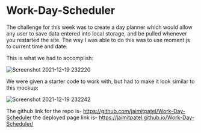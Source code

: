 # Work-Day-Scheduler

The challenge for this week was to create a day planner which would allow any user to save data entered into local storage, and be pulled whenever you restarted the site.
The way I was able to do this was to use moment.js to current time and date.

This is what we had to accomplish:

![Screenshot 2021-12-19 232220](https://user-images.githubusercontent.com/3880463/146711660-a6e23ed3-766e-4def-a06f-8ccf3a829939.png)


We were given a starter code to work with, but had to make it look similar to this mockup:

![Screenshot 2021-12-19 232242](https://user-images.githubusercontent.com/3880463/146711723-5bbf2525-31c1-459b-ae91-7c39adf4d1a7.png)




The github link for the repo is- https://github.com/jaimitpatel/Work-Day-Scheduler
the deployed page link is- https://jaimitpatel.github.io/Work-Day-Scheduler/
